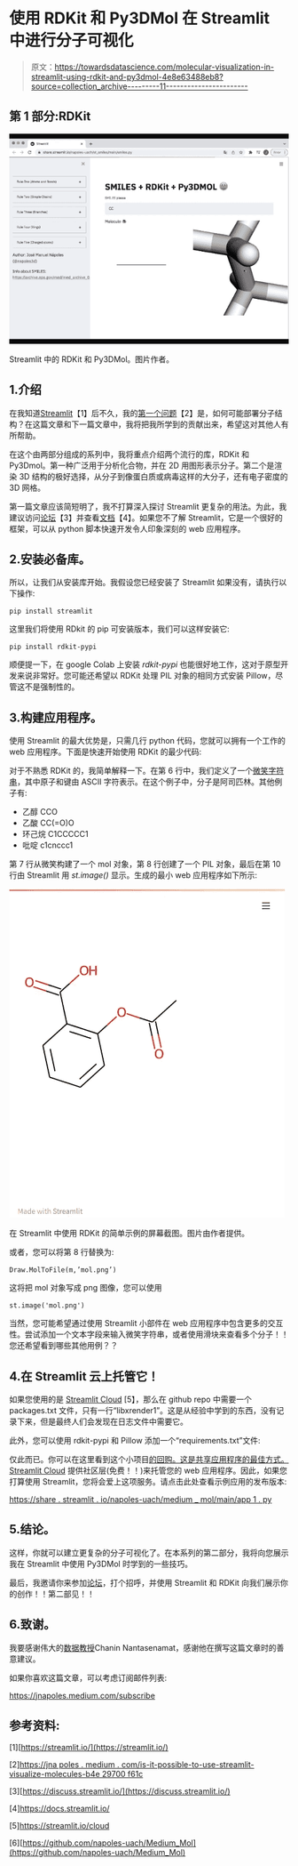 # 使用 RDKit 和 Py3DMol 在 Streamlit 中进行分子可视化

> 原文：<https://towardsdatascience.com/molecular-visualization-in-streamlit-using-rdkit-and-py3dmol-4e8e63488eb8?source=collection_archive---------11----------------------->

## 第 1 部分:RDKit

![](img/24da5cc60f6df5a09ee1b3b1108f77bd.png)

Streamlit 中的 RDKit 和 Py3DMol。图片作者。

## 1.介绍

在我知道[Streamlit](https://streamlit.io/)【1】后不久，我的[第一个问题](https://jnapoles.medium.com/is-it-possible-to-use-streamlit-to-visualize-molecules-b4e29700f61c)【2】是，如何可能部署分子结构？在这篇文章和下一篇文章中，我将把我所学到的贡献出来，希望这对其他人有所帮助。

在这个由两部分组成的系列中，我将重点介绍两个流行的库，RDKit 和 Py3Dmol。第一种广泛用于分析化合物，并在 2D 用图形表示分子。第二个是渲染 3D 结构的极好选择，从分子到像蛋白质或病毒这样的大分子，还有电子密度的 3D 网格。

第一篇文章应该简短明了，我不打算深入探讨 Streamlit 更复杂的用法。为此，我建议访问[论坛](https://discuss.streamlit.io/)【3】并查看[文档](https://docs.streamlit.io/)【4】。如果您不了解 Streamlit，它是一个很好的框架，可以从 python 脚本快速开发令人印象深刻的 web 应用程序。

## 2.安装必备库。

所以，让我们从安装库开始。我假设您已经安装了 Streamlit 如果没有，请执行以下操作:

```
pip install streamlit
```

这里我们将使用 RDkit 的 pip 可安装版本，我们可以这样安装它:

```
pip install rdkit-pypi
```

顺便提一下，在 google Colab 上安装 *rdkit-pypi* 也能很好地工作，这对于原型开发来说非常好。您可能还希望以 RDKit 处理 PIL 对象的相同方式安装 Pillow，尽管这不是强制性的。

## 3.构建应用程序。

使用 Streamlit 的最大优势是，只需几行 python 代码，您就可以拥有一个工作的 web 应用程序。下面是快速开始使用 RDKit 的最少代码:

对于不熟悉 RDKit 的，我简单解释一下。在第 6 行中，我们定义了一个[微笑字符串](https://www.daylight.com/smiles/)，其中原子和键由 ASCII 字符表示。在这个例子中，分子是阿司匹林。其他例子有:

*   乙醇 CCO
*   乙酸 CC(=O)O
*   环己烷 C1CCCCC1
*   吡啶 c1cnccc1

第 7 行从微笑构建了一个 mol 对象，第 8 行创建了一个 PIL 对象，最后在第 10 行由 Streamlit 用 *st.image()* 显示。生成的最小 web 应用程序如下所示:

![](img/8f4d652761b1e01db6615af400455ca7.png)

在 Streamlit 中使用 RDKit 的简单示例的屏幕截图。图片由作者提供。

或者，您可以将第 8 行替换为:

```
Draw.MolToFile(m,’mol.png’)
```

这将把 mol 对象写成 png 图像，您可以使用

```
st.image('mol.png')
```

当然，您可能希望通过使用 Streamlit 小部件在 web 应用程序中包含更多的交互性。尝试添加一个文本字段来输入微笑字符串，或者使用滑块来查看多个分子！！您还希望看到哪些其他用例？？

## 4.在 Streamlit 云上托管它！

如果您使用的是 [Streamlit Cloud](https://streamlit.io/cloud) [5】，那么在 github repo 中需要一个 packages.txt 文件，只有一行“libxrender1”。这是从经验中学到的东西，没有记录下来，但是最终人们会发现在日志文件中需要它。

此外，您可以使用 rdkit-pypi 和 Pillow 添加一个“requirements.txt”文件:

仅此而已。你可以在这里看到这个小项目[的回购。这是共享应用程序的最佳方式。](https://github.com/napoles-uach/Medium_Mol) [Streamlit Cloud](https://streamlit.io/cloud) 提供社区层(免费！！)来托管您的 web 应用程序。因此，如果您打算使用 Streamlit，您将会爱上这项服务。请点击此处查看示例应用的发布版本:

[https://share . streamlit . io/napoles-uach/medium _ mol/main/app 1 . py](https://share.streamlit.io/napoles-uach/medium_mol/main/app1.py)

## 5.结论。

这样，你就可以建立更复杂的分子可视化了。在本系列的第二部分，我将向您展示我在 Streamlit 中使用 Py3DMol 时学到的一些技巧。

最后，我邀请你来参加[论坛](https://discuss.streamlit.io/)，打个招呼，并使用 Streamlit 和 RDKit 向我们展示你的创作！！第二部见！！

## 6.致谢。

我要感谢伟大的[数据教授](https://www.youtube.com/dataprofessor)Chanin Nantasenamat，感谢他在撰写这篇文章时的善意建议。

如果你喜欢这篇文章，可以考虑订阅邮件列表:

<https://jnapoles.medium.com/subscribe>  

## 参考资料:

[1][https://streamlit.io/](https://streamlit.io/)

[2][https://jna poles . medium . com/is-it-possible-to-use-streamlit-visualize-molecules-b4e 29700 f61c](https://jnapoles.medium.com/is-it-possible-to-use-streamlit-to-visualize-molecules-b4e29700f61c)

[3][https://discuss.streamlit.io/](https://discuss.streamlit.io/)

[4]https://docs.streamlit.io/

[5]https://streamlit.io/cloud

[6][https://github.com/napoles-uach/Medium_Mol](https://github.com/napoles-uach/Medium_Mol)
